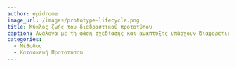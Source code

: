 ```yaml
---
author: epidrome
image_url: /images/prototype-lifecycle.png
title: Κύκλος ζωής του διαδραστικού προτοτύπου 
caption: Ανάλογα με τη φάση σχεδίασης και ανάπτυξης υπάρχουν διαφορετικά είδη πρωτοτύπου που μπορούμε να κατασκευάσουμε, τα οποία μπορούμε να οργανώσουμε ανάλογα με την πιστότητα που έχουν αναφορικά με τη λειτουργικότητά τους ως προς τη διάδραση με τον χρήστη.
categories:
  - Μέθοδος
  - Κατασκευή Προτοτύπου
---
```

